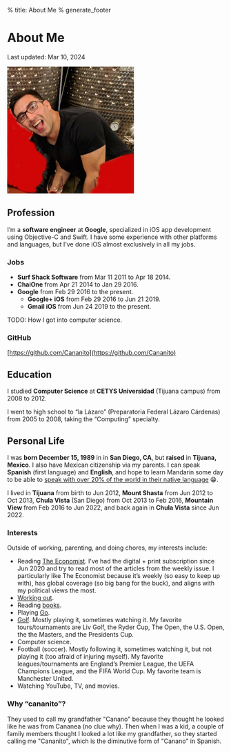 % title: About Me
% generate_footer

# About Me

<span id="last-updated">Last updated: Mar 10, 2024</span>

![A picture of me.](images/me.jpg)

## Profession

I’m a **software engineer** at **Google**, specialized in iOS app development using Objective-C and Swift. I have some experience with other platforms and languages, but I’ve done iOS almost exclusively in all my jobs.

### Jobs

* **Surf Shack Software** from Mar 11 2011 to Apr 18 2014.
* **ChaiOne** from Apr 21 2014 to Jan 29 2016.
* **Google** from Feb 29 2016 to the present.
    * **Google+ iOS** from Feb 29 2016 to Jun 21 2019.
    * **Gmail iOS** from Jun 24 2019 to the present.

TODO: How I got into computer science.

### GitHub

[https://github.com/Cananito](https://github.com/Cananito)

## Education

I studied **Computer Science** at **CETYS Universidad** (Tijuana campus) from 2008 to 2012.

I went to high school to “la Lázaro” (Preparatoria Federal Lázaro Cárdenas) from 2005 to 2008, taking the “Computing” specialty.

## Personal Life

I was **born December 15, 1989** in in **San Diego, CA**, but **raised** in **Tijuana, Mexico**. I also have Mexican citizenship via my parents. I can speak **Spanish** (first language) and **English**, and hope to learn Mandarin some day to be able to [speak with over 20% of the world in their native language](https://en.wikipedia.org/wiki/List_of_languages_by_number_of_native_speakers) 😁.

I lived in **Tijuana** from birth to Jun 2012, **Mount Shasta** from Jun 2012 to Oct 2013, **Chula Vista** (San Diego) from Oct 2013 to Feb 2016, **Mountain View** from Feb 2016 to Jun 2022, and back again in **Chula Vista** since Jun 2022.

### Interests

Outside of working, parenting, and doing chores, my interests include:

* Reading [The Economist](https://www.economist.com/). I’ve had the digital + print subscription since Jun 2020 and try to read most of the articles from the weekly issue. I particularly like The Economist because it’s weekly (so easy to keep up with), has global coverage (so big bang for the buck), and aligns with my political views the most.
* [Working out](fitness.html).
* Reading [books](books.html).
* Playing [Go](go.html).
* [Golf](golf.html). Mostly playing it, sometimes watching it. My favorite tours/tournaments are Liv Golf, the Ryder Cup, The Open, the U.S. Open, the the Masters, and the Presidents Cup.
* Computer science.
* Football (soccer). Mostly following it, sometimes watching it, but not playing it (too afraid of injuring myself). My favorite leagues/tournaments are England’s Premier League, the UEFA Champions League, and the FIFA World Cup. My favorite team is Manchester United.
* Watching YouTube, TV, and movies.

### Why “cananito”?

They used to call my grandfather "Canano" because they thought he looked like he was from Cananea (no clue why). Then when I was a kid, a couple of family members thought I looked a lot like my grandfather, so they started calling me "Cananito", which is the diminutive form of "Canano" in Spanish.
